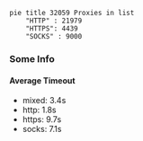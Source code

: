 
```mermaid
pie title 32059 Proxies in list
    "HTTP" : 21979
    "HTTPS": 4439
    "SOCKS" : 9000
```

### Some Info
#### Average Timeout

- mixed: 3.4s
- http: 1.8s
- https: 9.7s
- socks: 7.1s